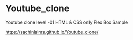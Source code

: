 # Youtube_clone
Youtube clone level -01
HTML & CSS only
Flex Box Sample

https://sachinlalms.github.io/Youtube_clone/
